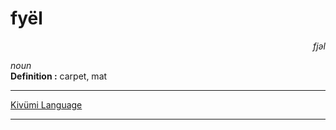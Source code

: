 
# fyël

<div align="right"><i>fjəl</i></div>

*noun*  
**Definition :** carpet, mat  

---

[Kivümi Language](../README.md)

---
